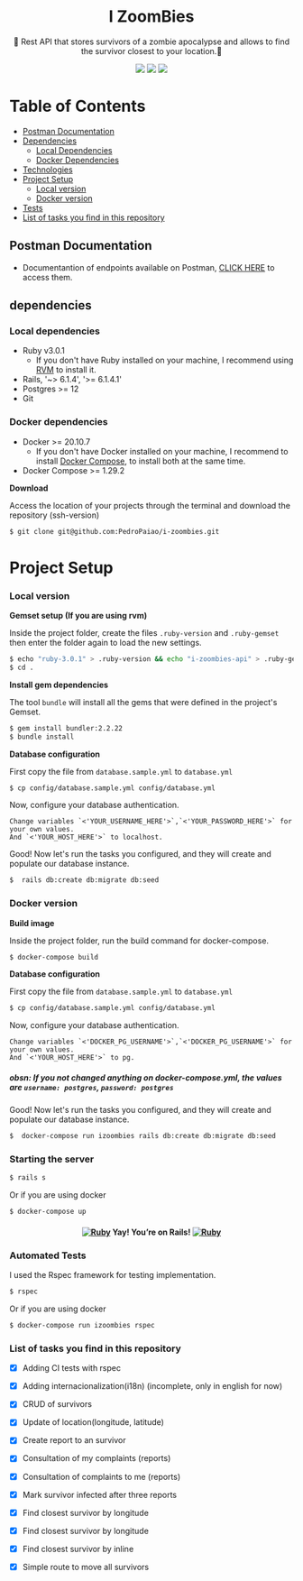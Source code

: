 <h1 align="center">I ZoomBies</h1>
<p align="center">🧟
Rest API that stores survivors of a zombie apocalypse and allows
to find the survivor closest to your location.🧟</p>

<div align='center' id="technologies">
  <img src="https://img.shields.io/static/v1?label=Framework&message=Ruby-on-rails&color=7159c1&style=for-the-badge&logo=Ruby"/>
  <img src="https://img.shields.io/static/v1?label=Database&message=Postgresql&color=7159c1&style=for-the-badge&logo=PostgreSQL"/>
  <img src="https://img.shields.io/static/v1?label=Development&message=Docker&color=7159c1&style=for-the-badge&logo=Docker"/>
</div>

Table of Contents
=================
<!--ts-->
   * [Postman Documentation](https://documenter.getpostman.com/view/17627865/UUxwCUMk)
   * [Dependencies](#dependencies)
      * [Local Dependencies](#local-dependencies)
      * [Docker Dependencies](#docker-dependencies)
   * [Technologies](#technologies)
   * [Project Setup](#como-usar)
      * [Local version](#project-setup)
      * [Docker version](#local-files)
   * [Tests](#run-tests)
   * [List of tasks you find in this repository](#features)
<!--te-->

<h2 align="left">Postman Documentation</h2>

 - Documentantion of endpoints available on Postman, <a href="https://documenter.getpostman.com/view/17627865/UUxwCUMk">CLICK HERE</a> to access them.


<h2 id="dependencies" align="left">dependencies</h2>

<h3 id="local-dependencies" align="left">Local dependencies</h3>

 - Ruby v3.0.1
     - If you don't have Ruby installed on your machine, I recommend using [RVM](https://rvm.io/) to install it.
 - Rails, '~> 6.1.4', '>= 6.1.4.1'
 - Postgres >= 12
 - Git

<h3 id="docker-dependencies" align="left">Docker dependencies</h3>

 - Docker >= 20.10.7
     - If you don't have Docker installed on your machine, I recommend to install [Docker Compose](https://phoenixnap.com/kb/install-docker-compose-on-ubuntu-20-04), to install both at the same time.
 - Docker Compose >= 1.29.2

**Download**

Access the location of your projects through the terminal and download the repository (ssh-version)
```bash
$ git clone git@github.com:PedroPaiao/i-zoombies.git
```

<h1 id="project-setup">Project Setup</h1>

<h3 id="local-version">Local version</h3>

**Gemset setup (If you are using rvm)**

Inside the project folder, create the files `.ruby-version` and `.ruby-gemset` then enter the folder again to load the new settings.
```bash
$ echo "ruby-3.0.1" > .ruby-version && echo "i-zoombies-api" > .ruby-gemset
$ cd .
```

**Install gem dependencies**

The tool `bundle` will install all the gems that were defined in the project's Gemset.
```bash
$ gem install bundler:2.2.22
$ bundle install
```

**Database configuration**

First copy the file from `database.sample.yml` to `database.yml`
```bash
$ cp config/database.sample.yml config/database.yml
```

Now, configure your database authentication.
```
Change variables `<'YOUR_USERNAME_HERE'>`,`<'YOUR_PASSWORD_HERE'>` for your own values.
And `<'YOUR_HOST_HERE'>` to localhost.
```


Good! Now let's run the tasks you configured, and they will create and populate our database instance.
```bash
$  rails db:create db:migrate db:seed
```

<h3 id="docker-version">Docker version</h3>

**Build image**

Inside the project folder, run the build command for docker-compose.
```bash
$ docker-compose build
```

**Database configuration**

First copy the file from `database.sample.yml` to `database.yml`
```bash
$ cp config/database.sample.yml config/database.yml
```

Now, configure your database authentication.
```
Change variables `<'DOCKER_PG_USERNAME'>`,`<'DOCKER_PG_USERNAME'>` for your own values.
And `<'YOUR_HOST_HERE'>` to pg.
```

##### obsn: If you not changed anything on docker-compose.yml, the values are `username: postgres`, `password: postgres`

Good! Now let's run the tasks you configured, and they will create and populate our database instance.
```bash
$  docker-compose run izoombies rails db:create db:migrate db:seed
```

<h3 id="run-server">Starting the server</h3>

```bash
$ rails s
```
Or if you are using docker
```bash
$ docker-compose up
```

<h4 align="center">
	<a href="https://www.ruby-lang.org" emoji-code="Ruby"><img class="emojidex-emoji" src="https://cdn.emojidex.com/emoji/px16/Ruby.png" emoji-code="Ruby" alt="Ruby" /></a> Yay! You’re on Rails!  <a href="https://www.ruby-lang.org" emoji-code="Ruby"><img class="emojidex-emoji" src="https://cdn.emojidex.com/emoji/px16/Ruby.png" emoji-code="Ruby" alt="Ruby" /></a>
</h4>

<h3 id="run-tests">Automated Tests</h3>

I used the Rspec framework for testing implementation.

```bash
$ rspec
```
Or if you are using docker
```bash
$ docker-compose run izoombies rspec
```

<h3 id="features">List of tasks you find in this repository</h3>

- [x] Adding CI tests with rspec
- [x] Adding internacionalization(i18n) (incomplete, only in english for now)
- [x] CRUD of survivors
- [x] Update of location(longitude, latitude) 
- [x] Create report to an survivor
- [x] Consultation of my complaints (reports)
- [x] Consultation of complaints to me (reports)
- [x] Mark survivor infected after three reports
- [x] Find closest survivor by longitude
- [x] Find closest survivor by longitude
- [x] Find closest survivor by inline
- [x] Simple route to move all survivors

